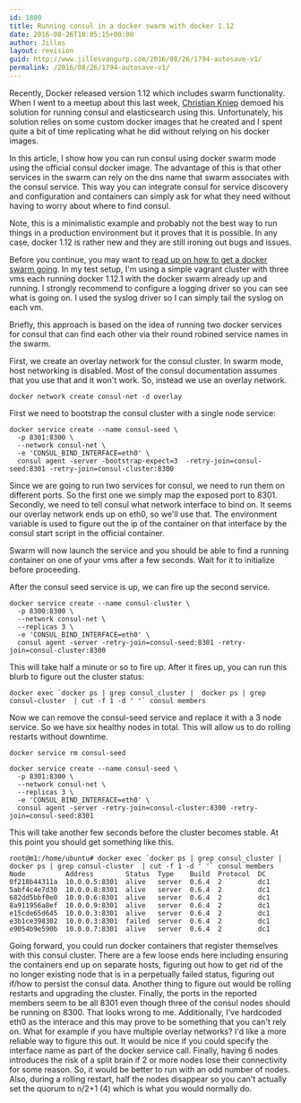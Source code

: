 ```yaml
---
id: 1800
title: Running consul in a docker swarm with docker 1.12
date: 2016-08-26T10:05:15+00:00
author: Jilles
layout: revision
guid: http://www.jillesvangurp.com/2016/08/26/1794-autosave-v1/
permalink: /2016/08/26/1794-autosave-v1/
---
```

Recently, Docker released version 1.12 which includes swarm functionality. When I went to a meetup about this last week, <a href="http://qnib.org/2016/08/17/consul-es-kopf-service/">Christian Kniep</a> demoed his solution for running consul and elasticsearch using this. Unfortunately, his solution relies on some custom docker images that he created and I spent quite a bit of time replicating what he did without relying on his docker images.

In this article, I show how you can run consul using docker swarm mode using the official consul docker image. The advantage of this is that other services in the swarm can rely on the dns name that swarm associates with the consul service. This way you can integrate consul for service discovery and configuration and containers can simply ask for what they need without having to worry about where to find consul.

Note, this is a minimalistic example and probably not the best way to run things in a production environment but it proves that it is possible. In any case, docker 1.12 is rather new and they are still ironing out bugs and issues.

Before you continue, you may want to <a href="https://docs.docker.com/engine/swarm/swarm-tutorial/">read up on how to get a docker swarm going</a>. In my test setup, I'm using a simple vagrant cluster with three vms each running docker 1.12.1 with the docker swarm already up and running. I strongly recommend to configure a logging driver so you can see what is going on. I used the syslog driver so I can simply tail the syslog on each vm.

Briefly, this approach is based on the idea of running two docker services for consul that can find each other via their round robined service names in the swarm.

First, we create an overlay network for the consul cluster. In swarm mode, host networking is disabled. Most of the consul documentation assumes that you use that and it won't work. So, instead we use an overlay network.

<pre><code>docker network create consul-net -d overlay
</code></pre>

First we need to bootstrap the consul cluster with a single node service:

<pre><code>docker service create --name consul-seed \
  -p 8301:8300 \
  --network consul-net \
  -e 'CONSUL_BIND_INTERFACE=eth0' \
  consul agent -server -bootstrap-expect=3  -retry-join=consul-seed:8301 -retry-join=consul-cluster:8300
</code></pre>

Since we are going to run two services for consul, we need to run them on different ports. So the first one we simply map the exposed port to 8301. Secondly, we need to tell consul what network interface to bind on. It seems our overlay network ends up on eth0, so we'll use that. The environment variable is used to figure out the ip of the container on that interface by the consul start script in the official container.

Swarm will now launch the service and you should be able to find a running container on one of your vms after a few seconds. Wait for it to initialize before proceeding.

After the consul seed service is up, we can fire up the second service.

<pre><code>docker service create --name consul-cluster \
  -p 8300:8300 \
  --network consul-net \
  --replicas 3 \
  -e 'CONSUL_BIND_INTERFACE=eth0' \
  consul agent -server -retry-join=consul-seed:8301 -retry-join=consul-cluster:8300 
</code></pre>

This will take half a minute or so to fire up. After it fires up, you can run this blurb to figure out the cluster status:

<pre><code>docker exec `docker ps | grep consul_cluster |  docker ps | grep consul-cluster  | cut -f 1 -d ' '` consul members
</code></pre>

Now we can remove the consul-seed service and replace it with a 3 node service. So we have six healthy nodes in total. This will allow us to do rolling restarts without downtime.

<pre><code>docker service rm consul-seed

docker service create --name consul-seed \
  -p 8301:8300 \
  --network consul-net \
  --replicas 3 \
  -e 'CONSUL_BIND_INTERFACE=eth0' \
  consul agent -server -retry-join=consul-cluster:8300 -retry-join=consul-seed:8301
</code></pre>

This will take another few seconds before the cluster becomes stable. At this point you should get something like this.

<pre><code>root@m1:/home/ubuntu# docker exec `docker ps | grep consul_cluster |  docker ps | grep consul-cluster  | cut -f 1 -d ' '` consul members
Node          Address        Status  Type    Build  Protocol  DC
0f218b44311a  10.0.0.5:8301  alive   server  0.6.4  2         dc1
5abf4c4e7d30  10.0.0.8:8301  alive   server  0.6.4  2         dc1
682dd5bbf0e0  10.0.0.6:8301  alive   server  0.6.4  2         dc1
8a911956a8ef  10.0.0.9:8301  alive   server  0.6.4  2         dc1
e15cde65d645  10.0.0.3:8301  alive   server  0.6.4  2         dc1
e3b1ce398302  10.0.0.3:8301  failed  server  0.6.4  2         dc1
e9054b9e590b  10.0.0.7:8301  alive   server  0.6.4  2         dc1
</code></pre>

Going forward, you could run docker containers that register themselves with this consul cluster. There are a few loose ends here including ensuring the containers end up on separate hosts, figuring out how to get rid of the no longer existing node that is in a perpetually failed status, figuring out if/how to persist the consul data. Another thing to figure out would be rolling restarts and upgrading the cluster. Finally, the ports in the reported members seem to be all 8301 even though three of the consul nodes should be running on 8300. That looks wrong to me. Additionally, I've hardcoded eth0 as the interace and this may prove to be something that you can't rely on. What for example if you have multiple overlay networks? I'd like a more reliable way to figure this out. It would be nice if you could specify the interface name as part of the docker service call. Finally, having 6 nodes introduces the risk of a split brain if 2 or more nodes lose their connectivity for some reason. So, it would be better to run with an odd number of nodes. Also, during a rolling restart, half the nodes disappear so you can't actually set the quorum to n/2+1 (4) which is what you would normally do.